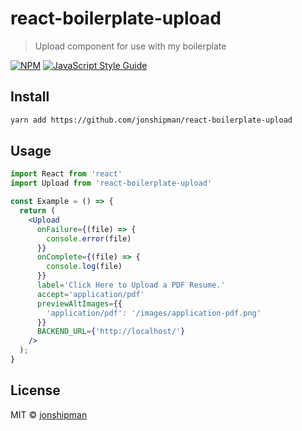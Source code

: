 # react-boilerplate-upload

> Upload component for use with my boilerplate

[![NPM](https://img.shields.io/npm/v/react-boilerplate-upload.svg)](https://www.npmjs.com/package/react-boilerplate-upload) [![JavaScript Style Guide](https://img.shields.io/badge/code_style-standard-brightgreen.svg)](https://standardjs.com)

## Install

```bash
yarn add https://github.com/jonshipman/react-boilerplate-upload
```

## Usage

```jsx
import React from 'react'
import Upload from 'react-boilerplate-upload'

const Example = () => {
  return (
    <Upload
      onFailure={(file) => {
        console.error(file)
      }}
      onComplete={(file) => {
        console.log(file)
      }}
      label='Click Here to Upload a PDF Resume.'
      accept='application/pdf'
      previewAltImages={{
        'application/pdf': '/images/application-pdf.png'
      }}
      BACKEND_URL={'http://localhost/'}
    />
  );
}
```

## License

MIT © [jonshipman](https://github.com/jonshipman)
